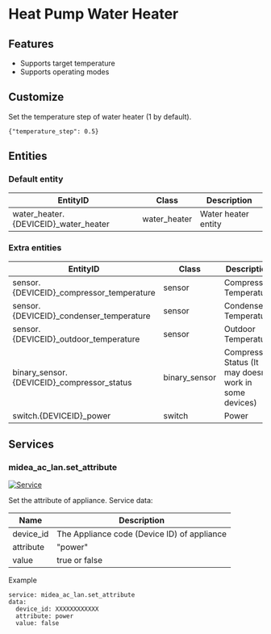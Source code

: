 # Heat Pump Water Heater

## Features
- Supports target temperature
- Supports operating modes

## Customize

Set the temperature step of water heater (1 by default).

```
{"temperature_step": 0.5}
```

## Entities
### Default entity
| EntityID                             | Class        | Description         |
|--------------------------------------|--------------|---------------------|
| water_heater.{DEVICEID}_water_heater | water_heater | Water heater entity |

### Extra entities

| EntityID                                   | Class         | Description                                             |
|--------------------------------------------|---------------|---------------------------------------------------------|
| sensor.{DEVICEID}_compressor_temperature   | sensor        | Compressor Temperature                                  |
| sensor.{DEVICEID}_condenser_temperature    | sensor        | Condenser Temperature                                   |
| sensor.{DEVICEID}_outdoor_temperature      | sensor        | Outdoor Temperature                                     |
| binary_sensor.{DEVICEID}_compressor_status | binary_sensor | Compressor Status (It may doesn't work in some devices) |
| switch.{DEVICEID}_power                    | switch        | Power                                                   |


## Services

### midea_ac_lan.set_attribute

[![Service](https://my.home-assistant.io/badges/developer_call_service.svg)](https://my.home-assistant.io/redirect/developer_call_service/?service=midea_ac_lan.set_attribute)

Set the attribute of appliance. Service data:

| Name      | Description                                 |
|-----------|---------------------------------------------|
| device_id | The Appliance code (Device ID) of appliance |
| attribute | "power"                                     |
| value     | true or false                               |

Example
```
service: midea_ac_lan.set_attribute
data:
  device_id: XXXXXXXXXXXX
  attribute: power
  value: false
```